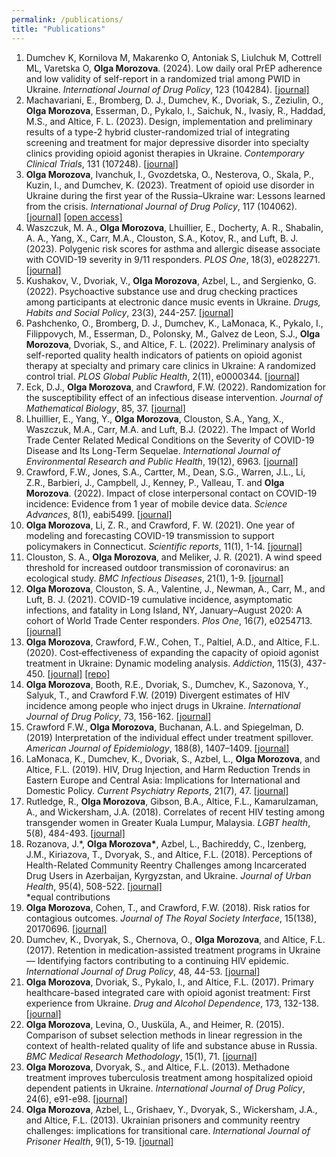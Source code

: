 ```yaml
---
permalink: /publications/
title: "Publications"
---
```


<ol>

<li>
	Dumchev K, Kornilova M, Makarenko O, Antoniak S, Liulchuk M, Cottrell ML, Varetska O, <b>Olga Morozova</b>. (2024). Low daily oral PrEP adherence and low validity of self-report in a randomized trial among PWID in Ukraine. <em>International Journal of Drug Policy</em>, 123 (104284). <a href="https://doi.org/10.1016/j.drugpo.2023.104284" target="_blank" rel="noopener noreferrer">[journal]</a>
</li>


<li>
	Machavariani, E., Bromberg, D. J., Dumchev, K., Dvoriak, S., Zeziulin, O., <b>Olga Morozova</b>, Esserman, D., Pykalo, I., Saichuk, N., Ivasiy, R., Haddad, M.S., and Altice, F. L. (2023). Design, implementation and preliminary results of a type-2 hybrid cluster-randomized trial of integrating screening and treatment for major depressive disorder into specialty clinics providing opioid agonist therapies in Ukraine. <em>Contemporary Clinical Trials</em>, 131 (107248). <a href="https://doi.org/10.1016/j.cct.2023.107248" target="_blank" rel="noopener noreferrer">[journal]</a>
</li>

<li>
	<b>Olga Morozova</b>, Ivanchuk, I., Gvozdetska, O., Nesterova, O., Skala, P., Kuzin, I., and Dumchev, K. (2023). Treatment of opioid use disorder in Ukraine during the first year of the Russia–Ukraine war: Lessons learned from the crisis. <em>International Journal of Drug Policy</em>, 117 (104062). <a href="https://doi.org/10.1016/j.drugpo.2023.104062" target="_blank" rel="noopener noreferrer">[journal]</a>  <a href="https://www.ncbi.nlm.nih.gov/pmc/articles/PMC11328943/" target="_blank" rel="noopener noreferrer">[open access]</a>
</li>

<li>
	Waszczuk, M. A., <b>Olga Morozova</b>, Lhuillier, E., Docherty, A. R., Shabalin, A. A., Yang, X., Carr, M.A., Clouston, S.A., Kotov, R., and Luft, B. J. (2023). Polygenic risk scores for asthma and allergic disease associate with COVID-19 severity in 9/11 responders. <em>PLOS One</em>, 18(3), e0282271.<a href="https://doi.org/10.1371/journal.pone.0282271" target="_blank" rel="noopener noreferrer">[journal]</a>
</li>

<li>
	Kushakov, V., Dvoriak, V., <b>Olga Morozova</b>, Azbel, L., and Sergienko, G. (2022). Psychoactive substance use and drug checking practices among participants at electronic dance music events in Ukraine. <em>Drugs, Habits and Social Policy</em>, 23(3), 244-257. <a href="https://doi.org/10.1108/DHS-10-2022-0035" target="_blank" rel="noopener noreferrer">[journal]</a>
</li>

<li>
	Pashchenko, O., Bromberg, D. J., Dumchev, K., LaMonaca, K., Pykalo, I., Filippovych, M., Esserman, D., Polonsky, M., Galvez de Leon, S.J., <b>Olga Morozova</b>, Dvoriak, S., and Altice, F. L. (2022). Preliminary analysis of self-reported quality health indicators of patients on opioid agonist therapy at specialty and primary care clinics in Ukraine: A randomized control trial. <em>PLOS Global Public Health</em>, 2(11), e0000344. <a href="https://doi.org/10.1371/journal.pgph.0000344" target="_blank" rel="noopener noreferrer">[journal]</a>
</li>

<li>
  Eck, D.J., <b>Olga Morozova</b>, and Crawford, F.W. (2022). Randomization for the susceptibility effect of an infectious disease intervention. <em>Journal of Mathematical Biology</em>, 85, 37. <a href="https://doi.org/10.1007/s00285-022-01801-8" target="_blank" rel="noopener noreferrer">[journal]</a>
</li>

<li>
  Lhuillier, E., Yang, Y., <b>Olga Morozova</b>, Clouston, S.A., Yang, X., Waszczuk, M.A., Carr, M.A. and Luft, B.J. (2022). The Impact of World Trade Center Related Medical Conditions on the Severity of COVID-19 Disease and Its Long-Term Sequelae. <em>International Journal of Environmental Research and Public Health</em>, 19(12), 6963. <a href="https://www.mdpi.com/1660-4601/19/12/6963" target="_blank" rel="noopener noreferrer">[journal]</a>
</li>

 <li>
  Crawford, F.W., Jones, S.A., Cartter, M., Dean, S.G., Warren, J.L., Li, Z.R., Barbieri, J., Campbell, J., Kenney, P., Valleau, T. and <b>Olga Morozova</b>. (2022). Impact of close interpersonal contact on COVID-19 incidence: Evidence from 1 year of mobile device data. <em>Science Advances</em>, 8(1), eabi5499. <a href="https://www.science.org/doi/full/10.1126/sciadv.abi5499" target="_blank" rel="noopener noreferrer">[journal]</a>
</li>


<li>
  <b>Olga Morozova</b>, Li, Z. R., and Crawford, F. W. (2021). One year of modeling and forecasting COVID-19 transmission to support policymakers in Connecticut. <em>Scientific reports</em>, 11(1), 1-14. <a href="https://www.nature.com/articles/s41598-021-99590-5" target="_blank" rel="noopener noreferrer">[journal]</a>
</li>


<li>
  Clouston, S. A., <b>Olga Morozova</b>, and Meliker, J. R. (2021). A wind speed threshold for increased outdoor transmission of coronavirus: an ecological study. <em>BMC Infectious Diseases</em>, 21(1), 1-9.  <a href="https://link.springer.com/article/10.1186/s12879-021-06796-z" target="_blank" rel="noopener noreferrer">[journal]</a>
</li> 


<li>
  <b>Olga Morozova</b>,  Clouston, S. A., Valentine, J., Newman, A., Carr, M., and Luft, B. J. (2021). COVID-19 cumulative incidence, asymptomatic infections, and fatality in Long Island, NY, January–August 2020: A cohort of World Trade Center responders. <em>Plos One</em>, 16(7), e0254713. <a href="https://journals.plos.org/plosone/article?id=10.1371/journal.pone.0254713" target="_blank" rel="noopener noreferrer">[journal]</a>  
</li>


<li>
	<b>Olga Morozova</b>, Crawford, F.W., Cohen, T., Paltiel, A.D., and Altice, F.L. (2020). Cost‐effectiveness of expanding the capacity of opioid agonist treatment in Ukraine: Dynamic modeling analysis. <em>Addiction</em>, 115(3), 437-450. <a href="https://onlinelibrary.wiley.com/doi/10.1111/add.14797" target="_blank" rel="noopener noreferrer">[journal]</a> <a href="https://github.com/olyamorozova/oat-capacity" target="_blank" rel="noopener noreferrer">[repo]</a>
</li>


<li>
	<b>Olga Morozova</b>, Booth, R.E., Dvoriak, S., Dumchev, K., Sazonova, Y., Salyuk, T., and Crawford F.W. (2019) Divergent estimates of HIV incidence among people who inject drugs in Ukraine. <em>International Journal of Drug Policy</em>, 73, 156-162. <a href="https://www.sciencedirect.com/science/article/pii/S0955395919302014" target="_blank" rel="noopener noreferrer">[journal]</a>
</li>


<li>
	Crawford F.W., <b>Olga Morozova</b>, Buchanan, A.L. and Spiegelman, D. (2019) Interpretation of the individual effect under treatment spillover. <em>American Journal of Epidemiology</em>, 188(8), 1407–1409. <a href="https://academic.oup.com/aje/article-abstract/188/8/1407/5490057" target="_blank" rel="noopener noreferrer">[journal]</a>
</li>


<li>
	LaMonaca, K., Dumchev, K., Dvoriak, S., Azbel, L., <b>Olga Morozova</b>, and Altice, F.L. (2019). HIV, Drug Injection, and Harm Reduction Trends in Eastern Europe and Central Asia: Implications for International and Domestic Policy. <em>Current Psychiatry Reports</em>, 21(7), 47. <a href="https://link.springer.com/article/10.1007/s11920-019-1038-8" target="_blank" rel="noopener noreferrer">[journal]</a>
</li>


<li>
	Rutledge, R., <b>Olga Morozova</b>, Gibson, B.A., Altice, F.L., Kamarulzaman, A., and Wickersham, J.A. (2018). Correlates of recent HIV testing among transgender women in Greater Kuala Lumpur, Malaysia. <em>LGBT health</em>, 5(8), 484-493. <a href="https://www.ncbi.nlm.nih.gov/pubmed/30481120" target="_blank" rel="noopener noreferrer">[journal]</a>
</li>


<li>
	Rozanova, J.*, <b>Olga Morozova*</b>, Azbel, L., Bachireddy, C., Izenberg, J.M., Kiriazova, T., Dvoryak, S., and Altice, F.L. (2018). Perceptions of Health-Related Community Reentry Challenges among Incarcerated Drug Users in Azerbaijan, Kyrgyzstan, and Ukraine. <em>Journal of Urban Health</em>, 95(4), 508-522. <a href="https://link.springer.com/article/10.1007/s11524-018-0256-4" target="_blank" rel="noopener noreferrer">[journal]</a> <br> *equal contributions 
</li>


<li>
	<b>Olga Morozova</b>, Cohen, T., and Crawford, F.W. (2018). Risk ratios for contagious outcomes. <em>Journal of The Royal Society Interface</em>, 15(138), 20170696. <a href="https://royalsocietypublishing.org/doi/full/10.1098/rsif.2017.0696" target="_blank" rel="noopener noreferrer">[journal]</a> 
</li>


<li>
	Dumchev, K., Dvoryak, S., Chernova, O., <b>Olga Morozova</b>, and Altice, F.L. (2017). Retention in medication-assisted treatment programs in Ukraine — Identifying factors contributing to a continuing HIV epidemic. <em>International Journal of Drug Policy</em>, 48, 44-53. <a href="https://www.sciencedirect.com/science/article/abs/pii/S0955395917301184" target="_blank" rel="noopener noreferrer">[journal]</a> 
</li>


<li>
	<b>Olga Morozova</b>, Dvoriak, S., Pykalo, I., and Altice, F.L. (2017). Primary healthcare-based integrated care with opioid agonist treatment: First experience from Ukraine. <em>Drug and Alcohol Dependence</em>, 173, 132-138. <a href="https://www.sciencedirect.com/science/article/abs/pii/S0376871617300698" target="_blank" rel="noopener noreferrer">[journal]</a> 
</li>


<li>
	<b>Olga Morozova</b>, Levina, O., Uusküla, A., and Heimer, R. (2015). Comparison of subset selection methods in linear regression in the context of health-related quality of life and substance abuse in Russia. <em>BMC Medical Research Methodology</em>, 15(1), 71. <a href="https://bmcmedresmethodol.biomedcentral.com/articles/10.1186/s12874-015-0066-2" target="_blank" rel="noopener noreferrer">[journal]</a> 
</li>


<li>
	<b>Olga Morozova</b>, Dvoryak, S., and Altice, F.L. (2013). Methadone treatment improves tuberculosis treatment among hospitalized opioid dependent patients in Ukraine. <em>International Journal of Drug Policy</em>, 24(6), e91-e98. <a href="https://www.sciencedirect.com/science/article/abs/pii/S0955395913001333" target="_blank" rel="noopener noreferrer">[journal]</a> 
</li>


<li>
	<b>Olga Morozova</b>, Azbel, L., Grishaev, Y., Dvoryak, S., Wickersham, J.A., and Altice, F.L. (2013). Ukrainian prisoners and community reentry challenges: implications for transitional care. <em>International Journal of Prisoner Health</em>, 9(1), 5-19. <a href="https://www.ncbi.nlm.nih.gov/pubmed/25152767" target="_blank" rel="noopener noreferrer">[journal]</a> 
</li>
</ol>